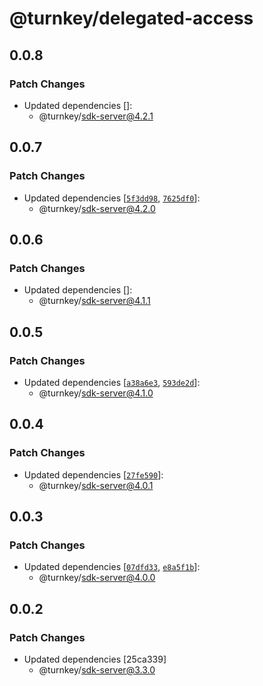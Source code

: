 # @turnkey/delegated-access

## 0.0.8

### Patch Changes

- Updated dependencies []:
  - @turnkey/sdk-server@4.2.1

## 0.0.7

### Patch Changes

- Updated dependencies [[`5f3dd98`](https://github.com/tkhq/sdk/commit/5f3dd9814650308b3bf3198168c453e7b1a98efd), [`7625df0`](https://github.com/tkhq/sdk/commit/7625df0538002c3455bd5862211210e38472e164)]:
  - @turnkey/sdk-server@4.2.0

## 0.0.6

### Patch Changes

- Updated dependencies []:
  - @turnkey/sdk-server@4.1.1

## 0.0.5

### Patch Changes

- Updated dependencies [[`a38a6e3`](https://github.com/tkhq/sdk/commit/a38a6e36dc2bf9abdea64bc817d1cad95b8a289a), [`593de2d`](https://github.com/tkhq/sdk/commit/593de2d9404ec8cf53426f9cf832c13eefa3fbf2)]:
  - @turnkey/sdk-server@4.1.0

## 0.0.4

### Patch Changes

- Updated dependencies [[`27fe590`](https://github.com/tkhq/sdk/commit/27fe590cdc3eb6a8cde093eeefda2ee1cdc79412)]:
  - @turnkey/sdk-server@4.0.1

## 0.0.3

### Patch Changes

- Updated dependencies [[`07dfd33`](https://github.com/tkhq/sdk/commit/07dfd3397472687092e1c73b1d68714f421b9ca0), [`e8a5f1b`](https://github.com/tkhq/sdk/commit/e8a5f1b431623c4ff1cb85c6039464b328cf0e6a)]:
  - @turnkey/sdk-server@4.0.0

## 0.0.2

### Patch Changes

- Updated dependencies [25ca339]
  - @turnkey/sdk-server@3.3.0
